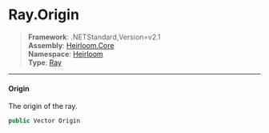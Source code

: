 # Ray.Origin

> **Framework**: .NETStandard,Version=v2.1  
> **Assembly**: [Heirloom.Core][0]  
> **Namespace**: [Heirloom][0]  
> **Type**: [Ray][1]

--------------------------------------------------------------------------------

#### Origin

The origin of the ray.

```cs
public Vector Origin
```

[0]: ../Heirloom.Core.md
[1]: Heirloom.Ray.md
